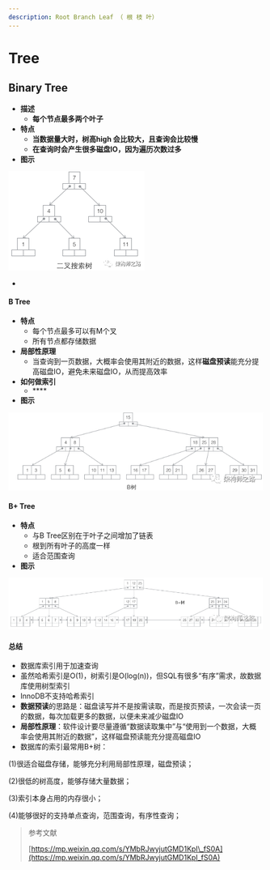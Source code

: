 ```yaml
---
description: Root Branch Leaf （ 根 枝 叶）
---
```


# Tree

## Binary Tree

* **描述**
  * **每个节点最多两个叶子**
* **特点**
  * **当数据量大时，树高high 会比较大，且查询会比较慢**
  * **在查询时会产生很多磁盘IO，因为遍历次数过多**
* **图示**

![](../.gitbook/assets/image%20%286%29.png)

* 
#### B Tree

* **特点**
  * 每个节点最多可以有M个叉
  * 所有节点都存储数据
* **局部性原理**
  * 当查询到一页数据，大概率会使用其附近的数据，这样**磁盘预读**能充分提高磁盘IO，避免未来磁盘IO，从而提高效率
* **如何做索引**
  * \*\*\*\*
* **图示**

![](../.gitbook/assets/image%20%2820%29.png)

#### B+ Tree

* **特点**
  * 与B Tree区别在于叶子之间增加了链表
  * 根到所有叶子的高度一样
  * 适合范围查询
* **图示**

![](../.gitbook/assets/image%20%2824%29.png)



#### 总结

* 数据库索引用于加速查询
* 虽然哈希索引是O\(1\)，树索引是O\(log\(n\)\)，但SQL有很多“有序”需求，故数据库使用树型索引
* InnoDB不支持哈希索引
* **数据预读**的思路是：磁盘读写并不是按需读取，而是按页预读，一次会读一页的数据，每次加载更多的数据，以便未来减少磁盘IO
* **局部性原理**：软件设计要尽量遵循“数据读取集中”与“使用到一个数据，大概率会使用其附近的数据”，这样磁盘预读能充分提高磁盘IO
* 数据库的索引最常用B+树：

\(1\)很适合磁盘存储，能够充分利用局部性原理，磁盘预读；

\(2\)很低的树高度，能够存储大量数据；

\(3\)索引本身占用的内存很小；

\(4\)能够很好的支持单点查询，范围查询，有序性查询；



> 参考文献
>
> [https://mp.weixin.qq.com/s/YMbRJwyjutGMD1KpI\_fS0A](https://mp.weixin.qq.com/s/YMbRJwyjutGMD1KpI_fS0A)

